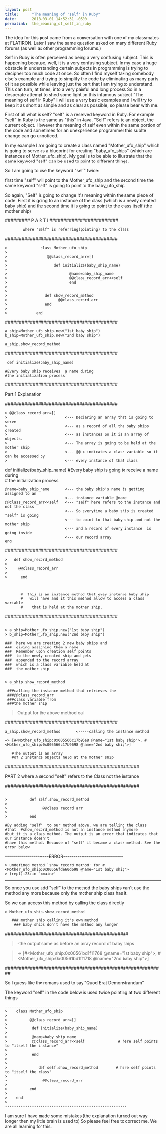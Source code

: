 ```yaml
---
layout: post
title:      "The meaning of 'self' in Ruby"
date:       2018-03-01 14:52:31 -0500
permalink:  the_meaning_of_self_in_ruby
---
```



The idea for this post came from a conversation with one of my classmates at FLATIRON. Later I saw the same question asked on many different Ruby forums (as well as other programming  forums.) 

Self in Ruby is often perceived as being a very confusing subject. This is happening because, well, it is a very confusing subject.
In my case  a huge obstacle in understanding certain subjects in programming is trying to decipher too much code at once. So often I find myself  taking somebody else's example and trying to simplify the code  by eliminating as many parts of it as possible while leaving just the part that I am trying to understand. This can turn, at times, into a  very painful and long process   So in a desperate attempt to shed some light on this infamous subject "The meaning of self in Ruby"  I will use a very basic examples and I will try to keep it as short as simple and as clear as possible, so please bear with me. 

First of all  what is self? "self" is a reserved keyword in Ruby.  For example "self" in Ruby is the same as "this" in Java.
"Self" refers to an object, the current object. However the meaning of  self even within the same portion of the code and sometimes for an unexperience programmer this sublte change can go unnoticed.

In my  example I am going to create a class named "Mother_ufo_ship" which is going to serve as 
a blueprint for creating "baby_ufo_ships" (which are instances of Mother_ufo_ship).  My goal is to be able to illustrate that the same keyword "self" can be used  to point to  different things. 

So I am going to use the keyword "self" twice: 

first time "self" will  point to the Mother_ufo_ship and 
the second time the same keyword "self" is going to point to the baby_ufo_ship. 

So again, "Self" is going to change it's meaning within the same piece of code. First it is going to an instance of the  class (which is a newly created  baby ship) and the second time it is going to point to the class itself (the mother ship)



######### P A R T I ######################### 

            where "Self" is referring(pointing) to the class 
 
#########################################

```
>               class Mother_ufo_ship   
>   
>                  @@class_record_arr=[]
>   
>                     def initialize(baby_ship_name)
>     
>                            @name=baby_ship_name                             
>                            @@class_record_arr<<self     
>                            end 
>   
>     
>                 def show_record_method    
>                       @@class_record_arr     
>                 end 
>                 
>             end
```

#########################################

  ```
a_ship=Mother_ufo_ship.new("1st baby ship")
  b_ship=Mother_ufo_ship.new("2nd baby ship")  
	
  a_ship.show_record_method

```

 #########################################

 
```
 def initialize(baby_ship_name) 

#Every baby ship receives  a name during                        
#the initialization process`
```



#########################################

Part 1 Explanation 

#########################################

```
> @@class_record_arr=[]    
>                          <--- Declaring an array that is going to serve 
>                          <--- as a record of all the baby ships created 
>                          <--- as instances So it is an array of objects.
>                          <--- The array is going to be held at the mother ship
>                          <--- @@ < indicates a class variable so it can be accessed by 
>                          <--- every instance of that class
```

def initialize(baby_ship_name) 
             #Every baby ship is going to receive a name during  
             # the initialization process
    
    @name=baby_ship_name       <--- the baby ship's name is getting assigned to an 
                               <--- instance variable @name
    @@class_record_arr<<self   <--- "self" here refers to the instance and not the class
                               <--- So everytime a baby ship is created "self" is going 
                               <--- to point to that baby ship and not the mother ship
                               <--- and a record of every instance  is going inside  
                               <--- our record array
    end 

#########################################
  

```
>   def show_record_method     
>                                                             
>     @@class_record_arr            
>     
>      end 



       #  this is an instance method that evey instance baby ship 
       #   will have and it this method allow to access a class variable
       #    that is held at the mother ship.   
```
			 
#########################################
```

> a_ship=Mother_ufo_ship.new("1st baby ship") 
> b_ship=Mother_ufo_ship.new("2nd baby ship")
```


	###  here we are creating 2 new baby ships and 
	###  giving assigning them a name
	###  Remember upon creation self points 
	###  to the newly created ship and gets
	###  appended to the record array 
	###  which is a class variable held at 
	###  the mother ship



```

> a_ship.show_record_method 

 ###calling the instance method that retrieves the 
 ###@@class_record_arr  
 ###class variable from
 ###the mother ship
```



> Output for the above method call

#########################################

```
a_ship.show_record_method       <-----calling the instance method 

=> [#<Mother_ufo_ship:0x005566c17b96e8 @name="1st baby ship">, #<Mother_ufo_ship:0x005566c17b9698 @name="2nd baby ship">]      

   #The output is an array 
   #of 2 instance objects held at the mother ship
```




 
#################################################

PART 2 where a second "self" refers to the Class not the instance

#################################################

```

>          def self.show_record_method       
>                                                                     
>                @@class_record_arr          
>                                                                     
>          end                                   

#By adding "self"  to our method above, we are telling the class 
#that  #show_record_method is not an instance method anymore
#but it is a class method. The output is an error that indicates that our instance doesn't
#have this method. Because of "self" it became a class method. See the error below
```


----------------------ERROR------------------------------
```
> undefined method `show_record_method' for #<Mother_ufo_ship:0x00556fde60d698 @name="1st baby ship">
> (repl):23:in `<main>'
```

--------------------------------------------------------

So once you use add "self" to the method  the baby ships can't use the method any more
because only the mother ship class has it.

So we can access this method by calling the class directly 

```
> Mother_ufo_ship.show_record_method   

   ### mother ship calling it's own method                                                                                      
	### baby ships don't have the method any longer
```
																		 
#############################################
>  -the output same as before an array record of baby ships
 


> => [#<Mother_ufo_ship:0x00561bd1f11768 @name="1st baby ship">, #<Mother_ufo_ship:0x00561bd1f11718 @name="2nd baby ship">]

##########################################################

So I guess like the romans used to say "Quod Erat Demonstrandum" 

The keyword "self" in the code below is used twice pointing at two different things

```
-------------------------------------------------------
>    class Mother_ufo_ship  
>   
>          @@class_record_arr=[]
>   
>           def initialize(baby_ship_name)
>           
>           @name=baby_ship_name
>           @@class_record_arr<<self               # here self points to "itself the instance"
>                                   
>           end                     
>      
>            
>              def self.show_record_method        # here self points to "itself the class"
>              
>                @@class_record_arr 
>          
>          end 
>    
>    end 
> 
-------------------------------------------------------
```


I am sure I have made some mistakes (the explanation turned out way longer then my 
little brain is used to) So please feel free to correct me. We are all learning for this.



